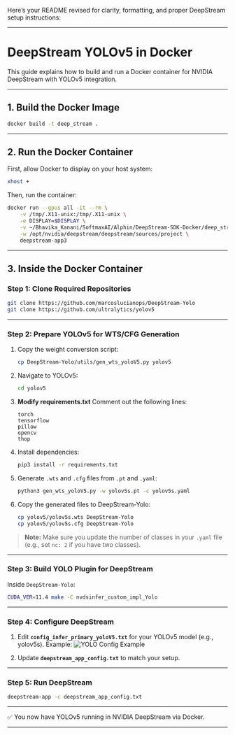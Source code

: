 Here’s your README revised for clarity, formatting, and proper DeepStream setup instructions:

---

# DeepStream YOLOv5 in Docker

This guide explains how to build and run a Docker container for NVIDIA DeepStream with YOLOv5 integration.

---

## **1. Build the Docker Image**

```bash
docker build -t deep_stream .
```

---

## **2. Run the Docker Container**

First, allow Docker to display on your host system:

```bash
xhost +
```

Then, run the container:

```bash
docker run --gpus all -it --rm \
    -v /tmp/.X11-unix:/tmp/.X11-unix \
    -e DISPLAY=$DISPLAY \
    -v ~/Bhavika_Kanani/SoftmaxAI/Alphin/DeepStream-SDK-Docker/deep_stream5:/opt/nvidia/deepstream/deepstream/sources/project \
    -w /opt/nvidia/deepstream/deepstream/sources/project \
    deepstream-app3
```

---

## **3. Inside the Docker Container**

### **Step 1: Clone Required Repositories**

```bash
git clone https://github.com/marcoslucianops/DeepStream-Yolo
git clone https://github.com/ultralytics/yolov5
```

---

### **Step 2: Prepare YOLOv5 for WTS/CFG Generation**

1. Copy the weight conversion script:

   ```bash
   cp DeepStream-Yolo/utils/gen_wts_yoloV5.py yolov5
   ```

2. Navigate to YOLOv5:

   ```bash
   cd yolov5
   ```

3. **Modify requirements.txt**
   Comment out the following lines:

   ```
   torch
   tensorflow
   pillow
   opencv
   thop
   ```

4. Install dependencies:

   ```bash
   pip3 install -r requirements.txt
   ```

5. Generate `.wts` and `.cfg` files from `.pt` and `.yaml`:

   ```bash
   python3 gen_wts_yoloV5.py -w yolov5s.pt -c yolov5s.yaml
   ```

6. Copy the generated files to DeepStream-Yolo:

   ```bash
   cp yolov5/yolov5s.wts DeepStream-Yolo
   cp yolov5/yolov5s.cfg DeepStream-Yolo
   ```

> **Note:** Make sure you update the number of classes in your `.yaml` file (e.g., set `nc: 2` if you have two classes).

---

### **Step 3: Build YOLO Plugin for DeepStream**

Inside `DeepStream-Yolo`:

```bash
CUDA_VER=11.4 make -C nvdsinfer_custom_impl_Yolo
```

---

### **Step 4: Configure DeepStream**

1. Edit **`config_infer_primary_yoloV5.txt`** for your YOLOv5 model (e.g., yolov5s).
   Example:
   ![YOLO Config Example](1.png)

2. Update **`deepstream_app_config.txt`** to match your setup.

---

### **Step 5: Run DeepStream**

```bash
deepstream-app -c deepstream_app_config.txt
```

---

✅ You now have YOLOv5 running in NVIDIA DeepStream via Docker.

---
